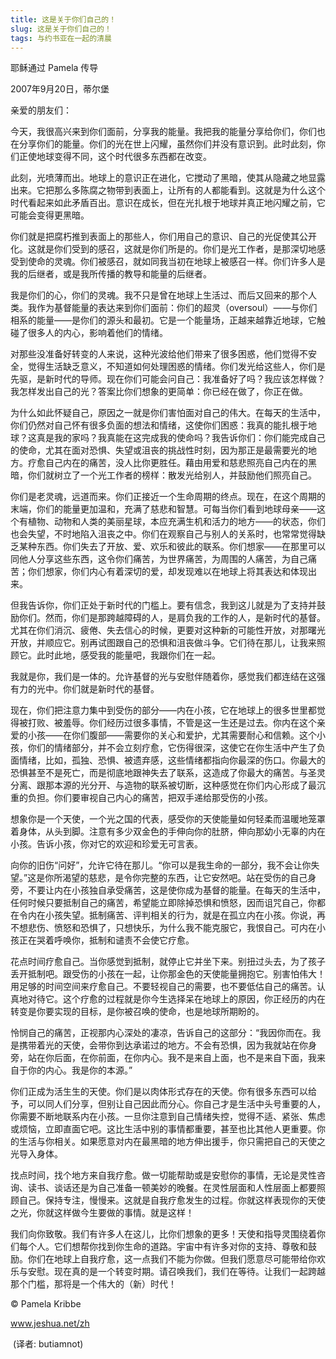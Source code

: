 ```yaml
--- 
title: 这是关于你们自己的！ 
slug: 这是关于你们自己的！ 
tags: 与约书亚在一起的清晨
--- 
```

耶稣通过 Pamela 传导

2007年9月20日，蒂尔堡

亲爱的朋友们：

今天，我很高兴来到你们面前，分享我的能量。我把我的能量分享给你们，你们也在分享你们的能量。你们的光在世上闪耀，虽然你们并没有意识到。此时此刻，你们正使地球变得不同，这个时代很多东西都在改变。

此刻，光喷薄而出。地球上的意识正在进化，它搅动了黑暗，使其从隐藏之地显露出来。它把那么多陈腐之物带到表面上，让所有的人都能看到。这就是为什么这个时代看起来如此矛盾百出。意识在成长，但在光扎根于地球并真正地闪耀之前，它可能会变得更黑暗。

你们就是把腐朽推到表面上的那些人，你们用自己的意识、自己的光促使其公开化。这就是你们受到的感召，这就是你们所是的。你们是光工作者，是那深切地感受到使命的灵魂。你们被感召，就如同我当初在地球上被感召一样。你们许多人是我的后继者，或是我所传播的教导和能量的后继者。

我是你们的心，你们的灵魂。我不只是曾在地球上生活过、而后又回来的那个人类。我作为基督能量的表达来到你们面前：你们的超灵（oversoul）——与你们相系的能量——是你们的源头和最初。它是一个能量场，正越来越靠近地球，它触碰了很多人的内心，影响着他们的情绪。

对那些没准备好转变的人来说，这种光波给他们带来了很多困惑，他们觉得不安全，觉得生活缺乏意义，不知道如何处理困惑的情绪。你们发光给这些人，你们是先驱，是新时代的导师。现在你们可能会问自己：我准备好了吗？我应该怎样做？我怎样发出自己的光？答案比你们想象的更简单：你已经在做了，你正在做。

为什么如此怀疑自己，原因之一就是你们害怕面对自己的伟大。在每天的生活中，你们仍然对自己怀有很多负面的想法和情绪，这使你们困惑：我真的能扎根于地球？这真是我的家吗？我真能在这完成我的使命吗？我告诉你们：你们能完成自己的使命，尤其在面对恐惧、失望或沮丧的挑战性时刻，因为那正是最需要光的地方。疗愈自己内在的痛苦，没人比你更胜任。藉由用爱和慈悲照亮自己内在的黑暗，你们就树立了一个光工作者的榜样：散发光给别人，并鼓励他们照亮自己。

你们是老灵魂，远道而来。你们正接近一个生命周期的终点。现在，在这个周期的末端，你们的能量更加温和，充满了慈悲和智慧。可每当你们看到地球母亲——这个有植物、动物和人类的美丽星球，本应充满生机和活力的地方——的状态，你们也会失望，不时地陷入沮丧之中。你们在观察自己与别人的关系时，也常常觉得缺乏某种东西。你们失去了开放、爱、欢乐和彼此的联系。你们想家——在那里可以同他人分享这些东西，这令你们痛苦，为世界痛苦，为周围的人痛苦，为自己痛苦；你们想家，你们内心有着深切的爱，却发现难以在地球上将其表达和体现出来。

但我告诉你，你们正处于新时代的门槛上。要有信念，我到这儿就是为了支持并鼓励你们。然而，你们是那跨越障碍的人，是肩负我的工作的人，是新时代的基督。尤其在你们消沉、疲倦、失去信心的时候，更要对这种新的可能性开放，对那曙光开放，并顺应它。别再试图跟自己的恐惧和沮丧做斗争。它们待在那儿，让我来照顾它。此时此地，感受我的能量吧，我跟你们在一起。

我就是你，我们是一体的。允许基督的光与安慰伴随着你，感觉我们都连结在这强有力的光中。你们就是新时代的基督。

现在，你们把注意力集中到受伤的部分——内在小孩，它在地球上的很多世里都觉得被打败、被羞辱。你们经历过很多事情，不管是这一生还是过去。你内在这个亲爱的小孩——在你们腹部——需要你的关心和爱护，尤其需要耐心和信赖。这个小孩，你们的情绪部分，并不会立刻疗愈，它伤得很深，这使它在你生活中产生了负面情绪，比如，孤独、恐惧、被遗弃感，这些情绪都指向你最深的伤口。你最大的恐惧甚至不是死亡，而是彻底地跟神失去了联系，这造成了你最大的痛苦。与圣灵分离、跟那本源的光分开、与造物的联系被切断，这种感觉在你们内心形成了最沉重的负担。你们要审视自己内心的痛苦，把双手递给那受伤的小孩。

想象你是一个天使，一个光之国的代表，感受你的天使能量如何轻柔而温暖地笼罩着身体，从头到脚。注意有多少双金色的手伸向你的肚脐，伸向那幼小无辜的内在小孩。告诉小孩，你对它的欢迎和珍爱无可言表。

向你的旧伤“问好”，允许它待在那儿。“你可以是我生命的一部分，我不会让你失望。”这是你所渴望的慈悲，是令你完整的东西，让它安然吧。站在受伤的自己身旁，不要让内在小孩独自承受痛苦，这是使你成为基督的能量。在每天的生活中，任何时候只要抵制自己的痛苦，希望能立即除掉恐惧和愤怒，因而诅咒自己，你都在令内在小孩失望。抵制痛苦、评判相关的行为，就是在孤立内在小孩。你说，再不想悲伤、愤怒和恐惧了，只想快乐，为什么我不能克服它，我恨自己。可内在小孩正在哭着呼唤你，抵制和谴责不会使它疗愈。

花点时间疗愈自己。当你感觉到抵制，就停止它并坐下来。别扭过头去，为了孩子丢开抵制吧。跟受伤的小孩在一起，让你那金色的天使能量拥抱它。别害怕伟大！用足够的时间空间来疗愈自己。不要轻视自己的需要，也不要低估自己的痛苦。认真地对待它。这个疗愈的过程就是你今生选择呆在地球上的原因，你正经历的内在转变是你要实现的目标，是你被召唤的使命，也是地球所期盼的。

怜悯自己的痛苦，正视那内心深处的凄凉，告诉自己的这部分：“我因你而在。我是携带着光的天使，会带你到达承诺过的地方。不会有恐惧，因为我就站在你身旁，站在你后面，在你前面，在你内心。我不是来自上面，也不是来自下面，我来自于你的内心。我是你的本源。”

你们正成为活生生的天使。你们是以肉体形式存在的天使。你有很多东西可以给予，可以同人们分享，但别让自己因此而分心。你自己才是生活中头号重要的人，你需要不断地联系内在小孩。一旦你注意到自己情绪失控，觉得不适、紧张、焦虑或烦恼，立即直面它吧。这比生活中别的事情都重要，甚至也比其他人更重要。你的生活与你相关。如果愿意对内在最黑暗的地方伸出援手，你只需把自己的天使之光导入身体。

找点时间，找个地方来自我疗愈。做一切能帮助或是安慰你的事情，无论是灵性咨询、读书、谈话还是为自己准备一顿美妙的晚餐。在灵性层面和人性层面上都要照顾自己。保持专注，慢慢来。这就是自我疗愈发生的过程。你就这样表现你的天使之光，你就这样做今生要做的事情。就是这样！

我们向你致敬。我们有许多人在这儿，比你们想象的更多！天使和指导灵围绕着你们每个人。它们想帮你找到你生命的道路。宇宙中有许多对你的支持、尊敬和鼓励。你们在地球上自我疗愈，这一点我们不能为你做。但我们愿意尽可能带给你欢乐与安慰。现在真的是一个转变时期。请召唤我们，我们在等待。让我们一起跨越那个门槛，那将是一个伟大的（新）时代！

© Pamela Kribbe

www.jeshua.net/zh

 (译者: butiamnot)